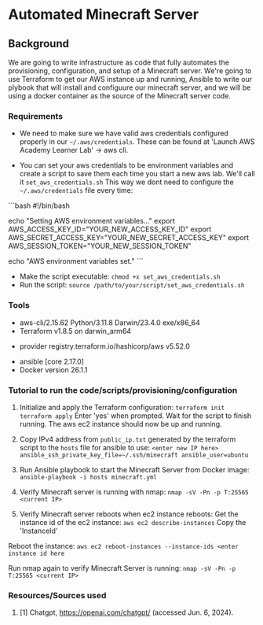 # Automated Minecraft Server

## Background
We are going to write infrastructure as code that fully automates the  provisioning, configuration, and setup of a Minecraft server. We're going to use Terraform to get our AWS instance up and running, Ansible to write our plybook that will install and configuure our minecraft server, and we will be using a docker container as the source of the Minecraft server code.

### Requirements
- We need to make sure we have valid aws credentials configured properly in our `~/.aws/credentials`. These can be found at 'Launch AWS Academy Learner Lab' -> aws cli.

- You can set your aws credentials to be environment variables and create a script to save them each time you start a new aws lab. We'll call it `set_aws_credentials.sh` This way we dont need to configure the `~/.aws/credentials` file every time:

\```bash
#!/bin/bash

echo "Setting AWS environment variables..."
export AWS_ACCESS_KEY_ID="YOUR_NEW_ACCESS_KEY_ID"
export AWS_SECRET_ACCESS_KEY="YOUR_NEW_SECRET_ACCESS_KEY"
export AWS_SESSION_TOKEN="YOUR_NEW_SESSION_TOKEN"

echo "AWS environment variables set."
\```

- Make the script executable: `chmod +x set_aws_credentials.sh`
- Run the script: `source /path/to/your/script/set_aws_credentials.sh`


### Tools
- aws-cli/2.15.62 Python/3.11.8 Darwin/23.4.0 exe/x86_64
- Terraform v1.8.5
on darwin_arm64
+ provider registry.terraform.io/hashicorp/aws v5.52.0
- ansible [core 2.17.0]
- Docker version 26.1.1


### Tutorial to run the code/scripts/provisioning/configuration
1. Initialize and apply the Terraform configuration:
`terraform init`
`terraform apply`
Enter 'yes' when prompted.
Wait for the script to finish running.
The aws ec2 instance should now be up and running.

2. Copy IPv4 address from `public_ip.txt` generated by the terraform script to the `hosts` file for ansible to use:
`<enter new IP here> ansible_ssh_private_key_file=~/.ssh/minecraft ansible_user=ubuntu`

2. Run Ansible playbook to start the Minecraft Server from Docker image:
`ansible-playbook -i hosts minecraft.yml`

4. Verify Minecraft server is running with nmap:
`nmap -sV -Pn -p T:25565 <current IP>`

5. Verify Minecraft server reboots when ec2 instance reboots:
Get the instance id of the ec2 instance:
`aws ec2 describe-instances`
Copy the 'InstanceId'

Reboot the instance:
`aws ec2 reboot-instances --instance-ids <enter instance id here`

Run nmap again to verify Minecraft Server is running:
`nmap -sV -Pn -p T:25565 <current IP>`



### Resources/Sources used
1. [1] Chatgpt, https://openai.com/chatgpt/ (accessed Jun. 6, 2024). 